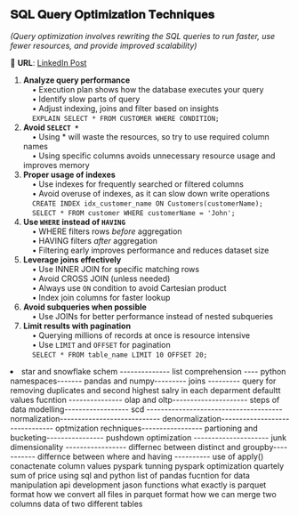 <h2>𝐒𝐐𝐋 𝐐𝐮𝐞𝐫𝐲 𝐎𝐩𝐭𝐢𝐦𝐢𝐳𝐚𝐭𝐢𝐨𝐧 𝐓𝐞𝐜𝐡𝐧𝐢𝐪𝐮𝐞𝐬</h2>
<p><em>(Query optimization involves rewriting the SQL queries to run faster, use fewer resources, and provide improved scalability)</em></p>

<p>🔗 <strong>URL</strong>: <a href="https://www.linkedin.com/feed/update/urn:li:activity:7303652480750432256/" target="_blank">LinkedIn Post</a></p>

<ol>
  <li>
    <strong>Analyze query performance</strong><br>
    &nbsp;&nbsp;&nbsp;&nbsp;• Execution plan shows how the database executes your query<br>
    &nbsp;&nbsp;&nbsp;&nbsp;• Identify slow parts of query<br>
    &nbsp;&nbsp;&nbsp;&nbsp;• Adjust indexing, joins and filter based on insights<br>
    &nbsp;&nbsp;&nbsp;&nbsp;<code>EXPLAIN SELECT * FROM CUSTOMER WHERE CONDITION;</code>
  </li>

  <li>
    <strong>Avoid <code>SELECT *</code></strong><br>
    &nbsp;&nbsp;&nbsp;&nbsp;• Using * will waste the resources, so try to use required column names<br>
    &nbsp;&nbsp;&nbsp;&nbsp;• Using specific columns avoids unnecessary resource usage and improves memory
  </li>

  <li>
    <strong>Proper usage of indexes</strong><br>
    &nbsp;&nbsp;&nbsp;&nbsp;• Use indexes for frequently searched or filtered columns<br>
    &nbsp;&nbsp;&nbsp;&nbsp;• Avoid overuse of indexes, as it can slow down write operations<br>
    &nbsp;&nbsp;&nbsp;&nbsp;<code>CREATE INDEX idx_customer_name ON Customers(customerName);</code><br>
    &nbsp;&nbsp;&nbsp;&nbsp;<code>SELECT * FROM customer WHERE customerName = 'John';</code>
  </li>

  <li>
    <strong>Use <code>WHERE</code> instead of <code>HAVING</code></strong><br>
    &nbsp;&nbsp;&nbsp;&nbsp;• WHERE filters rows <em>before</em> aggregation<br>
    &nbsp;&nbsp;&nbsp;&nbsp;• HAVING filters <em>after</em> aggregation<br>
    &nbsp;&nbsp;&nbsp;&nbsp;• Filtering early improves performance and reduces dataset size
  </li>

  <li>
    <strong>Leverage joins effectively</strong><br>
    &nbsp;&nbsp;&nbsp;&nbsp;• Use INNER JOIN for specific matching rows<br>
    &nbsp;&nbsp;&nbsp;&nbsp;• Avoid CROSS JOIN (unless needed)<br>
    &nbsp;&nbsp;&nbsp;&nbsp;• Always use <code>ON</code> condition to avoid Cartesian product<br>
    &nbsp;&nbsp;&nbsp;&nbsp;• Index join columns for faster lookup
  </li>

  <li>
    <strong>Avoid subqueries when possible</strong><br>
    &nbsp;&nbsp;&nbsp;&nbsp;• Use JOINs for better performance instead of nested subqueries
  </li>

  <li>
    <strong>Limit results with pagination</strong><br>
    &nbsp;&nbsp;&nbsp;&nbsp;• Querying millions of records at once is resource intensive<br>
    &nbsp;&nbsp;&nbsp;&nbsp;• Use <code>LIMIT</code> and <code>OFFSET</code> for pagination<br>
    &nbsp;&nbsp;&nbsp;&nbsp;<code>SELECT * FROM table_name LIMIT 10 OFFSET 20;</code>
  </li>
</ol>


<li>
  star and snowflake schem --------------
  list comprehension ----
  python namespaces-------
  pandas and numpy---------
  joins ---------
  query for removing duplicates and second highest salry in each deparment
  defaultt values fucntion ---------------
  olap and oltp---------------------
  steps of data modelling------------------
  scd --------------------------------------
  normalization----------------------------
  denormalization-------------------------------
  optmization rechniques-----------------
  partioning and bucketing----------------
  pushdown optimization ---------------------
  junk dimensionality -----------------
  differnec between distinct and groupby-----------
  differnce between where and having ----------
  use of apply()
  conactenate column values
  pyspark tunning
  pyspark optimization
  quartely sum of price using sql and python
  list of pandas fucntion for data manipulation
  api development
  jason functions
  what exactly is parquet format 
  how we convert all files in parquet format 
  how we can merge two columns data of two different tables
  
</li>
